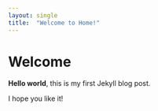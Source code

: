```yaml
---
layout: single
title:  "Welcome to Home!"
---
```


# Welcome

**Hello world**, this is my first Jekyll blog post.

I hope you like it!

